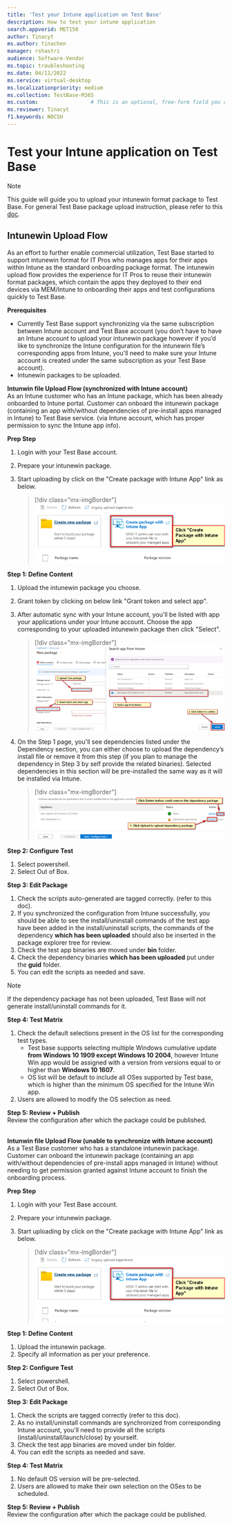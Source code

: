 ```yaml
---
title: 'Test your Intune application on Test Base'
description: How to test your intune application
search.appverid: MET150
author: Tinacyt
ms.author: tinachen
manager: rshastri
audience: Software-Vendor
ms.topic: troubleshooting
ms.date: 04/11/2022
ms.service: virtual-desktop
ms.localizationpriority: medium
ms.collection: TestBase-M365
ms.custom:                 # This is an optional, free-form field you can use to define your own collection of articles. If you have more than one value, format as a bulleted list. This field truncates to something like 144 characters (inclusive of spaces) so keep it short.
ms.reviewer: Tinacyt
f1.keywords: NOCSH
---
```


# Test your Intune application on Test Base 
  > [!Note] 
  > This guide will guide you to upload your intunewin format package to Test Base. For general Test
Base package upload instruction, please refer to this [doc](https://microsoft.sharepoint.com/:w:/t/AzureSUVPCoreTeam/EeHQIT3qA0FKqBDWI5TzmzgBiH2Syz39o5VbY2kdugMn4A?e=Rk1KD9).

## Intunewin Upload Flow
As an effort to further enable commercial utilization, Test Base started to support intunewin format for IT Pros who manages apps for their apps within Intune as the standard onboarding package format. The intunewin upload flow provides the experience for IT Pros to reuse their intunewin format packages, which contain the apps they deployed to their end devices via MEM/Intune to onboarding their apps and test configurations quickly to Test Base. 

**Prerequisites**
  - Currently Test Base support synchronizing via the same subscription between Intune account and Test Base account (you don’t have to have an Intune account to upload your intunewin package however if you’d like to synchronize the Intune configuration for the intunewin file’s corresponding apps from Intune, you'll need to make sure your Intune account is created under the same subscription as your Test Base account).
  - Intunewin packages to be uploaded. 

**Intunwin file Upload Flow (synchronized with Intune account)** <br/>
As an Intune customer who has an Intune package, which has been already onboarded to Intune portal. Customer can onboard the intunewin package (containing an app with/without dependencies of pre-install apps managed in Intune) to Test Base service. (via Intune account, which has proper permission to sync the Intune app info).

**Prep Step**
1. Login with your Test Base account.
2. Prepare your intunewin package.
3. Start uploading by click on the "Create package with Intune App"  link as below.
    
    > [!div class="mx-imgBorder"] 
    > ![Start to build a package with Intune app](Media/testintuneapplication01.png) 


**Step 1: Define Content**
1. Upload the intunewin package you choose.
2. Grant token by clicking on below link "Grant token and select app".
3. After automatic sync with your Intune account, you'll be listed with app your applications under your Intune account. Choose the app corresponding to your uploaded intunewin package then click "Select".
    
    > [!div class="mx-imgBorder"] 
    > ![Upload the intune package](Media/testintuneapplication02.png) 


5. On the Step 1 page, you'll see dependencies listed under the Dependency section, you can either choose to upload the dependency’s install file or remove it from this step (if you plan to manage the dependency in Step 3 by self provide the related binaries). Selected dependencies in this section will be pre-installed the same way as it will be installed via Intune.
    
    > [!div class="mx-imgBorder"] 
    > ![Upload dependency package](Media/testintuneapplication03.png) 


**Step 2: Configure Test**
1. Select powershell.
2. Select Out of Box.


**Step 3: Edit Package**
1. Check the scripts auto-generated are tagged correctly. (refer to this doc).
2. If you synchronized the configuration from Intune successfully, you should be able to see the install/uninstall commands of the test app have been added in the install/uninstall scripts, the commands of the dependency **which has been uploaded** should also be inserted in the package explorer tree for review.
3. Check the test app binaries are moved under **bin** folder.
4. Check the dependency binaries **which has been uploaded** put under the **guid** folder.
5. You can edit the scripts as needed and save.
> [!Note] 
> If the dependency package has not been uploaded, Test Base will not generate install/uninstall commands for it.


**Step 4: Test Matrix**
1. Check the default selections present in the OS list for the corresponding test types.
    - Test base supports selecting multiple Windows cumulative update **from Windows 10 1909 except Windows 10 2004**, however Intune Win app would be assigned with a version from versions equal to or higher than **Windows 10 1607**.
    - OS list will be default to include all OSes supported by Test base, which is higher than the minimum OS specified for the Intune Win app.
2. Users are allowed to modify the OS selection as need.


**Step 5: Review + Publish** <br/>
Review the configuration after which the package could be published.<br/><br/>


**Intunwin file Upload Flow (unable to synchronize with Intune account)** <br/>
As a Test Base customer who has a standalone intunewin package. Customer can onboard the intunewin package (containing an app with/without dependencies of pre-install apps managed in Intune) without needing to get permission granted against Intune account to finish the onboarding process.

**Prep Step**
1. Login with your Test Base account.
2. Prepare your intunewin package.
3. Start uploading by click on the "Create package with Intune App" link as below.
    
    > [!div class="mx-imgBorder"] 
    > ![Create package with Intune App](Media/testintuneapplication04.png) 


**Step 1: Define Content**
1. Upload the intunewin package.
2. Specify all information as per your preference.


**Step 2: Configure Test**
1. Select powershell.
2. Select Out of Box.


**Step 3: Edit Package**
1. Check the scripts are tagged correctly (refer to this doc).
2. As no install/uninstall commands are synchronized from corresponding Intune account, you'll need to provide all the scripts (install/uninstall/launch/close) by yourself.
3. Check the test app binaries are moved under bin folder.
4. You can edit the scripts as needed and save.


**Step 4: Test Matrix**
1. No default OS version will be pre-selected.
2. Users are allowed to make their own selection on the OSes to be scheduled.


**Step 5: Review + Publish** <br/>
Review the configuration after which the package could be published.




